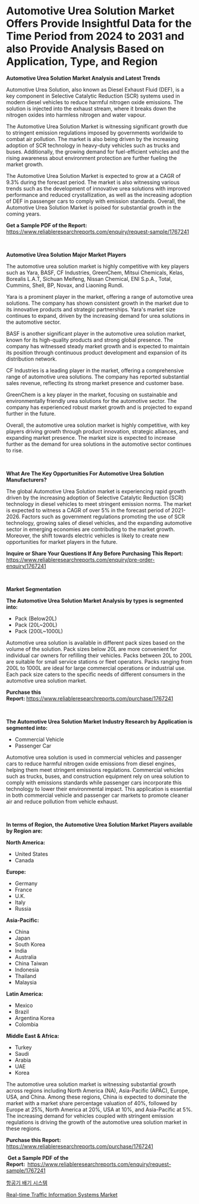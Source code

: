 <p><h1>Automotive Urea Solution Market Offers Provide Insightful Data for the Time Period from 2024 to 2031 and also Provide Analysis Based on Application, Type, and Region</h1></p><p><strong>Automotive Urea Solution Market Analysis and Latest Trends</strong></p>
<p><p>Automotive Urea Solution, also known as Diesel Exhaust Fluid (DEF), is a key component in Selective Catalytic Reduction (SCR) systems used in modern diesel vehicles to reduce harmful nitrogen oxide emissions. The solution is injected into the exhaust stream, where it breaks down the nitrogen oxides into harmless nitrogen and water vapour.</p><p>The Automotive Urea Solution Market is witnessing significant growth due to stringent emission regulations imposed by governments worldwide to combat air pollution. The market is also being driven by the increasing adoption of SCR technology in heavy-duty vehicles such as trucks and buses. Additionally, the growing demand for fuel-efficient vehicles and the rising awareness about environment protection are further fueling the market growth.</p><p>The Automotive Urea Solution Market is expected to grow at a CAGR of 9.3% during the forecast period. The market is also witnessing various trends such as the development of innovative urea solutions with improved performance and reduced crystallization, as well as the increasing adoption of DEF in passenger cars to comply with emission standards. Overall, the Automotive Urea Solution Market is poised for substantial growth in the coming years.</p></p>
<p><strong>Get a Sample PDF of the Report:&nbsp;</strong> <a href="https://www.reliableresearchreports.com/enquiry/request-sample/1767241">https://www.reliableresearchreports.com/enquiry/request-sample/1767241</a></p>
<p>&nbsp;</p>
<p><strong>Automotive Urea Solution Major Market Players</strong></p>
<p><p>The automotive urea solution market is highly competitive with key players such as Yara, BASF, CF Industries, GreenChem, Mitsui Chemicals, Kelas, Borealis L.A.T, Sichuan Meifeng, Nissan Chemical, ENI S.p.A., Total, Cummins, Shell, BP, Novax, and Liaoning Rundi.</p><p>Yara is a prominent player in the market, offering a range of automotive urea solutions. The company has shown consistent growth in the market due to its innovative products and strategic partnerships. Yara's market size continues to expand, driven by the increasing demand for urea solutions in the automotive sector.</p><p>BASF is another significant player in the automotive urea solution market, known for its high-quality products and strong global presence. The company has witnessed steady market growth and is expected to maintain its position through continuous product development and expansion of its distribution network.</p><p>CF Industries is a leading player in the market, offering a comprehensive range of automotive urea solutions. The company has reported substantial sales revenue, reflecting its strong market presence and customer base.</p><p>GreenChem is a key player in the market, focusing on sustainable and environmentally friendly urea solutions for the automotive sector. The company has experienced robust market growth and is projected to expand further in the future.</p><p>Overall, the automotive urea solution market is highly competitive, with key players driving growth through product innovation, strategic alliances, and expanding market presence. The market size is expected to increase further as the demand for urea solutions in the automotive sector continues to rise.</p></p>
<p>&nbsp;</p>
<p><strong>What Are The Key Opportunities For Automotive Urea Solution Manufacturers?</strong></p>
<p><p>The global Automotive Urea Solution market is experiencing rapid growth driven by the increasing adoption of Selective Catalytic Reduction (SCR) technology in diesel vehicles to meet stringent emission norms. The market is expected to witness a CAGR of over 5% in the forecast period of 2021-2026. Factors such as government regulations promoting the use of SCR technology, growing sales of diesel vehicles, and the expanding automotive sector in emerging economies are contributing to the market growth. Moreover, the shift towards electric vehicles is likely to create new opportunities for market players in the future.</p></p>
<p><strong>Inquire or Share Your Questions If Any Before Purchasing This Report:</strong> <a href="https://www.reliableresearchreports.com/enquiry/pre-order-enquiry/1767241">https://www.reliableresearchreports.com/enquiry/pre-order-enquiry/1767241</a></p>
<p>&nbsp;</p>
<p><strong>Market Segmentation</strong></p>
<p><strong>The Automotive Urea Solution Market Analysis by types is segmented into:</strong></p>
<p><ul><li>Pack (Below20L)</li><li>Pack (20L~200L)</li><li>Pack (200L~1000L)</li></ul></p>
<p><p>Automotive urea solution is available in different pack sizes based on the volume of the solution. Pack sizes below 20L are more convenient for individual car owners for refilling their vehicles. Packs between 20L to 200L are suitable for small service stations or fleet operators. Packs ranging from 200L to 1000L are ideal for large commercial operations or industrial use. Each pack size caters to the specific needs of different consumers in the automotive urea solution market.</p></p>
<p><strong>Purchase this Report:&nbsp;</strong><a href="https://www.reliableresearchreports.com/purchase/1767241">https://www.reliableresearchreports.com/purchase/1767241</a></p>
<p>&nbsp;</p>
<p><strong>The Automotive Urea Solution Market Industry Research by Application is segmented into:</strong></p>
<p><ul><li>Commercial Vehicle</li><li>Passenger Car</li></ul></p>
<p><p>Automotive urea solution is used in commercial vehicles and passenger cars to reduce harmful nitrogen oxide emissions from diesel engines, helping them meet stringent emissions regulations. Commercial vehicles such as trucks, buses, and construction equipment rely on urea solution to comply with emissions standards while passenger cars incorporate this technology to lower their environmental impact. This application is essential in both commercial vehicle and passenger car markets to promote cleaner air and reduce pollution from vehicle exhaust.</p></p>
<p>&nbsp;</p>
<p><strong>In terms of Region, the Automotive Urea Solution Market Players available by Region are:</strong></p>
<p>
    <p> <strong> North America: </strong>
        <ul>
            <li>United States</li>
            <li>Canada</li>
        </ul>
        </p> 
    <p> <strong> Europe: </strong>
        <ul>
            <li>Germany</li>
            <li>France</li>
            <li>U.K.</li>
            <li>Italy</li>
            <li>Russia</li>
        </ul>
        </p> 
    <p> <strong> Asia-Pacific: </strong>
        <ul>
            <li>China</li>
            <li>Japan</li>
            <li>South Korea</li>
            <li>India</li>
            <li>Australia</li>
            <li>China Taiwan</li>
            <li>Indonesia</li>
            <li>Thailand</li>
            <li>Malaysia</li>
        </ul>
        </p> 
    <p> <strong> Latin America: </strong>
        <ul>
            <li>Mexico</li>
            <li>Brazil</li>
            <li>Argentina Korea</li>
            <li>Colombia</li>
        </ul>
        </p> 
    <p> <strong> Middle East & Africa: </strong>
        <ul>
            <li>Turkey</li>
            <li>Saudi</li>
            <li>Arabia</li>
            <li>UAE</li>
            <li>Korea</li>
        </ul>
    </p>
    </p>
<p><p>The automotive urea solution market is witnessing substantial growth across regions including North America (NA), Asia-Pacific (APAC), Europe, USA, and China. Among these regions, China is expected to dominate the market with a market share percentage valuation of 40%, followed by Europe at 25%, North America at 20%, USA at 10%, and Asia-Pacific at 5%. The increasing demand for vehicles coupled with stringent emission regulations is driving the growth of the automotive urea solution market in these regions.</p></p>
<p><strong>Purchase this Report: </strong><a href="https://www.reliableresearchreports.com/purchase/1767241">https://www.reliableresearchreports.com/purchase/1767241</a></p>
<p>&nbsp;<strong>Get a Sample PDF of the Report:&nbsp;&nbsp;</strong><a href="https://www.reliableresearchreports.com/enquiry/request-sample/1767241">https://www.reliableresearchreports.com/enquiry/request-sample/1767241</a></p>
<p><strong></strong></p>
<p><p><a href="https://github.com/LanceOlsotn8978/Market-Research-Report-List-1/blob/main/37793656138.md">항공기 배기 시스템</a></p><p><a href="https://skillful-vermicelli-b89.notion.site/Global-Real-time-Traffic-Information-Systems-Market-Size-and-Market-Trends-Insights-and-Projections-61a8f54b7c554a0c8ca1af971735c4d9">Real-time Traffic Information Systems Market</a></p></p>